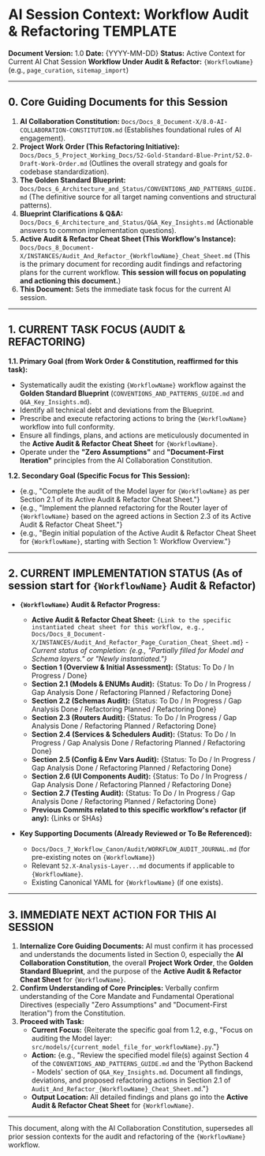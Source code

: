 # AI Session Context: Workflow Audit & Refactoring TEMPLATE

**Document Version:** 1.0
**Date:** {YYYY-MM-DD}
**Status:** Active Context for Current AI Chat Session
**Workflow Under Audit & Refactor:** `{WorkflowName}` (e.g., `page_curation`, `sitemap_import`)

---

## 0. Core Guiding Documents for this Session

1.  **AI Collaboration Constitution:** `Docs/Docs_8_Document-X/8.0-AI-COLLABORATION-CONSTITUTION.md` (Establishes foundational rules of AI engagement).
2.  **Project Work Order (This Refactoring Initiative):** `Docs/Docs_5_Project_Working_Docs/52-Gold-Standard-Blue-Print/52.0-Draft-Work-Order.md` (Outlines the overall strategy and goals for codebase standardization).
3.  **The Golden Standard Blueprint:** `Docs/Docs_6_Architecture_and_Status/CONVENTIONS_AND_PATTERNS_GUIDE.md` (The definitive source for all target naming conventions and structural patterns).
4.  **Blueprint Clarifications & Q&A:** `Docs/Docs_6_Architecture_and_Status/Q&A_Key_Insights.md` (Actionable answers to common implementation questions).
5.  **Active Audit & Refactor Cheat Sheet (This Workflow's Instance):** `Docs/Docs_8_Document-X/INSTANCES/Audit_And_Refactor_{WorkflowName}_Cheat_Sheet.md` (This is the primary document for recording audit findings and refactoring plans for the current workflow. **This session will focus on populating and actioning this document.**)
6.  **This Document:** Sets the immediate task focus for the current AI session.

---

## 1. CURRENT TASK FOCUS (AUDIT & REFACTORING)

**1.1. Primary Goal (from Work Order & Constitution, reaffirmed for this task):**

- Systematically audit the existing `{WorkflowName}` workflow against the **Golden Standard Blueprint** (`CONVENTIONS_AND_PATTERNS_GUIDE.md` and `Q&A_Key_Insights.md`).
- Identify all technical debt and deviations from the Blueprint.
- Prescribe and execute refactoring actions to bring the `{WorkflowName}` workflow into full conformity.
- Ensure all findings, plans, and actions are meticulously documented in the **Active Audit & Refactor Cheat Sheet** for `{WorkflowName}`.
- Operate under the **"Zero Assumptions"** and **"Document-First Iteration"** principles from the AI Collaboration Constitution.

**1.2. Secondary Goal (Specific Focus for This Session):**

- {e.g., "Complete the audit of the Model layer for `{WorkflowName}` as per Section 2.1 of its Active Audit & Refactor Cheat Sheet."}
- {e.g., "Implement the planned refactoring for the Router layer of `{WorkflowName}` based on the agreed actions in Section 2.3 of its Active Audit & Refactor Cheat Sheet."}
- {e.g., "Begin initial population of the Active Audit & Refactor Cheat Sheet for `{WorkflowName}`, starting with Section 1: Workflow Overview."}

---

## 2. CURRENT IMPLEMENTATION STATUS (As of session start for `{WorkflowName}` Audit & Refactor)

- **`{WorkflowName}` Audit & Refactor Progress:**

  - **Active Audit & Refactor Cheat Sheet:** `{Link to the specific instantiated cheat sheet for this workflow, e.g., Docs/Docs_8_Document-X/INSTANCES/Audit_And_Refactor_Page_Curation_Cheat_Sheet.md}` - _Current status of completion: {e.g., "Partially filled for Model and Schema layers." or "Newly instantiated."}_
  - **Section 1 (Overview & Initial Assessment):** {Status: To Do / In Progress / Done}
  - **Section 2.1 (Models & ENUMs Audit):** {Status: To Do / In Progress / Gap Analysis Done / Refactoring Planned / Refactoring Done}
  - **Section 2.2 (Schemas Audit):** {Status: To Do / In Progress / Gap Analysis Done / Refactoring Planned / Refactoring Done}
  - **Section 2.3 (Routers Audit):** {Status: To Do / In Progress / Gap Analysis Done / Refactoring Planned / Refactoring Done}
  - **Section 2.4 (Services & Schedulers Audit):** {Status: To Do / In Progress / Gap Analysis Done / Refactoring Planned / Refactoring Done}
  - **Section 2.5 (Config & Env Vars Audit):** {Status: To Do / In Progress / Gap Analysis Done / Refactoring Planned / Refactoring Done}
  - **Section 2.6 (UI Components Audit):** {Status: To Do / In Progress / Gap Analysis Done / Refactoring Planned / Refactoring Done}
  - **Section 2.7 (Testing Audit):** {Status: To Do / In Progress / Gap Analysis Done / Refactoring Planned / Refactoring Done}
  - **Previous Commits related to this specific workflow's refactor (if any):** {Links or SHAs}

- **Key Supporting Documents (Already Reviewed or To Be Referenced):**
  - `Docs/Docs_7_Workflow_Canon/Audit/WORKFLOW_AUDIT_JOURNAL.md` (for pre-existing notes on `{WorkflowName}`)
  - Relevant `52.X-Analysis-Layer...md` documents if applicable to `{WorkflowName}`.
  - Existing Canonical YAML for `{WorkflowName}` (if one exists).

---

## 3. IMMEDIATE NEXT ACTION FOR THIS AI SESSION

1.  **Internalize Core Guiding Documents:** AI must confirm it has processed and understands the documents listed in Section 0, especially the **AI Collaboration Constitution**, the overall **Project Work Order**, the **Golden Standard Blueprint**, and the purpose of the **Active Audit & Refactor Cheat Sheet** for `{WorkflowName}`.
2.  **Confirm Understanding of Core Principles:** Verbally confirm understanding of the Core Mandate and Fundamental Operational Directives (especially "Zero Assumptions" and "Document-First Iteration") from the Constitution.
3.  **Proceed with Task:**
    - **Current Focus:** {Reiterate the specific goal from 1.2, e.g., "Focus on auditing the Model layer: `src/models/{current_model_file_for_workflowName}.py`."}
    - **Action:** {e.g., "Review the specified model file(s) against Section 4 of the `CONVENTIONS_AND_PATTERNS_GUIDE.md` and the 'Python Backend - Models' section of `Q&A_Key_Insights.md`. Document all findings, deviations, and proposed refactoring actions in Section 2.1 of `Audit_And_Refactor_{WorkflowName}_Cheat_Sheet.md`."}
    - **Output Location:** All detailed findings and plans go into the **Active Audit & Refactor Cheat Sheet** for `{WorkflowName}`.

---

This document, along with the AI Collaboration Constitution, supersedes all prior session contexts for the audit and refactoring of the `{WorkflowName}` workflow.
